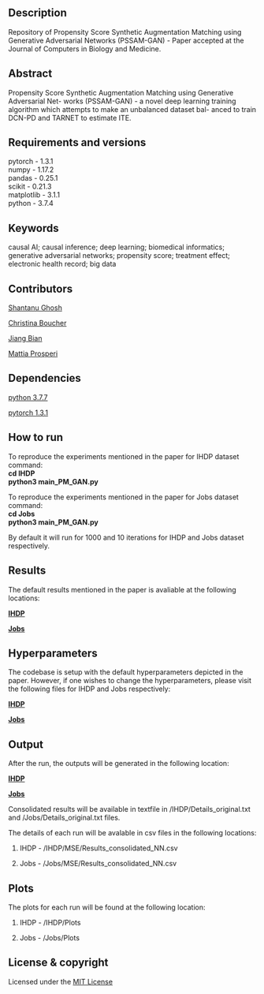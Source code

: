 ## Description
Repository of Propensity Score Synthetic Augmentation Matching using Generative Adversarial Networks (PSSAM-GAN) - Paper accepted at the Journal of Computers in Biology and Medicine.

## Abstract
Propensity Score Synthetic Augmentation Matching using Generative Adversarial Net- works (PSSAM-GAN) - a novel deep learning training algorithm which attempts to make an unbalanced dataset bal- anced to train DCN-PD and TARNET to estimate ITE.


## Requirements and versions
pytorch - 1.3.1 <br/>
numpy - 1.17.2 <br/>
pandas - 0.25.1 <br/>
scikit - 0.21.3 <br/>
matplotlib - 3.1.1 <br/>
python -  3.7.4 <br/>


## Keywords
causal AI; causal inference; deep learning; biomedical informatics; generative
adversarial networks; propensity score; treatment effect; electronic health record; big
data

## Contributors
[Shantanu Ghosh](https://www.linkedin.com/in/shantanu-ghosh-b369783a/)

[Christina Boucher](https://christinaboucher.com/)

[Jiang Bian](http://jiangbian.me/)

[Mattia Prosperi](https://epidemiology.phhp.ufl.edu/profile/prosperi-mattia/)

## Dependencies
[python 3.7.7](https://www.python.org/downloads/release/python-374/)

[pytorch 1.3.1](https://pytorch.org/get-started/previous-versions/)


## How to run
To reproduce the experiments mentioned in the paper for IHDP dataset
command: <br/>
<b>
  cd IHDP <br/>
  python3 main_PM_GAN.py
</b>

To reproduce the experiments mentioned in the paper for Jobs dataset
command:<br/>
<b>
  cd Jobs <br/>
  python3 main_PM_GAN.py
</b>

By default it will run for 1000 and 10 iterations for IHDP and Jobs dataset respectively.

## Results
The default results mentioned in the paper is avaliable at the following locations:

<b> [IHDP](https://github.com/Shantanu48114860/PSSAM-GAN/tree/master/Stats/IHDP_Random/1000_iter) </b> 

<b> [Jobs](https://github.com/Shantanu48114860/PSSAM-GAN/tree/master/Stats/Jobs/--%3E%3EBest!!90_val__80-20_split_Early_stopping_Tarnet_elu_GAN_10000)</b>

## Hyperparameters
The codebase is setup with the default hyperparameters depicted in the paper. However, if one wishes to change the hyperparameters, please visit the following files for IHDP and Jobs respectively:

<b> [IHDP](https://github.com/Shantanu48114860/PSSAM-GAN/blob/master/IHDP/Constants.py) </b> 

<b> [Jobs](https://github.com/Shantanu48114860/PSSAM-GAN/blob/master/Jobs/Constants.py)</b>

## Output
After the run, the outputs will be generated in the following location:

<b>[IHDP](https://github.com/Shantanu48114860/PSSAM-GAN/tree/master/IHDP/MSE) </b>

<b>[Jobs](https://github.com/Shantanu48114860/PSSAM-GAN/tree/master/Jobs/MSE) </b>

Consolidated results will be available in textfile in /IHDP/Details_original.txt and /Jobs/Details_original.txt files.

The details of each run will be avalable in csv files in the following locations:

1) IHDP - /IHDP/MSE/Results_consolidated_NN.csv

2) Jobs - /Jobs/MSE/Results_consolidated_NN.csv

## Plots
The plots for each run will be found at the following location:

1) IHDP - /IHDP/Plots

2) Jobs - /Jobs/Plots

## License & copyright

Licensed under the [MIT License](LICENSE)
